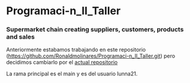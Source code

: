# Programaci-n_II_Taller

### Supermarket chain creating suppliers, customers, products and sales

Anteriormente estabamos trabajando en este repositorio (https://github.com/Ronaldmolinares/Programaci-n_II_Taller.git) pero decidimos cambiarlo por el <a href="https://github.com/Ronaldmolinares/Programaci-n_Supermarket.git">actual repositorio</a>

La rama principal es el main y es del usuario lunna21.
